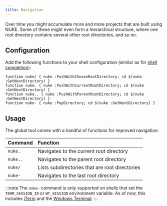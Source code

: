 ```yaml
---
title: Navigation
---
```


Over time you might accumulate more and more projects that are built using NUKE. Some of these might even form a hierarchical structure, where one root directory contains several other root directories, and so on.

## Configuration

Add the following functions to your shell configuration (similar as for [shell completion](00-shell-completion.md)):

```
function nuke/ { nuke :PushWithChosenRootDirectory; cd $(nuke :GetNextDirectory) }
function nuke. { nuke :PushWithCurrentRootDirectory; cd $(nuke :GetNextDirectory) }
function nuke.. { nuke :PushWithParentRootDirectory; cd $(nuke :GetNextDirectory) }
function nuke- { nuke :PopDirectory; cd $(nuke :GetNextDirectory) }
```

## Usage

The global tool comes with a handful of functions for improved navigation:

| Command  | Function                                       |
|:---------|:-----------------------------------------------|
| `nuke.`  | Navigates to the current root directory        |
| `nuke..` | Navigates to the parent root directory         |
| `nuke/`  | Lists subdirectories that are root directories |
| `nuke-`  | Navigates to the last root directory           |

:::note
The `nuke-` command is only supported on shells that set the `TERM_SESSION_ID` or `WT_SESSION` environment variable. As of now, this includes [iTerm](https://iterm2.com/) and the [Windows Terminal](https://github.com/microsoft/terminal).
:::

